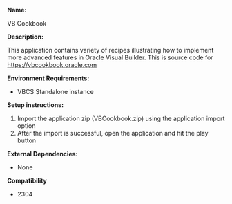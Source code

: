 **Name:**

VB Cookbook

**Description:**

This application contains variety of recipes illustrating how to implement more advanced features in Oracle Visual Builder. This is source code for https://vbcookbook.oracle.com

**Environment Requirements:**

* VBCS Standalone instance

**Setup instructions:**

1. Import the application zip (VBCookbook.zip) using the application import option
1. After the import is successful, open the application and hit the play button

**External Dependencies:**

* None

**Compatibility**

* 2304
